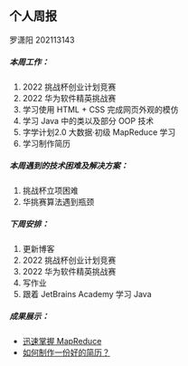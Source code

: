 ## 个人周报

罗潇阳 202113143

##### 本周工作：

1. 2022 挑战杯创业计划竞赛
2. 2022 华为软件精英挑战赛
3. 学习使用 HTML + CSS 完成网页外观的模仿
4. 学习 Java 中的类以及部分 OOP 技术
5. 字学计划2.0 大数据·初级 MapReduce 学习
6. 学习制作简历

##### 本周遇到的技术困难及解决方案：

1. 挑战杯立项困难
2. 华挑赛算法遇到瓶颈

##### 下周安排：

1. 更新博客
2. 2022 挑战杯创业计划竞赛
3. 2022 华为软件精英挑战赛
4. 写作业
5. 跟着 JetBrains Academy 学习 Java

##### 成果展示：

- [迅速掌握 MapReduce](https://ccviolett.github.io/posts/20-learnmapreduce/)
- [如何制作一份好的简历？](https://ccviolett.github.io/posts/18-howtomakeresume/)